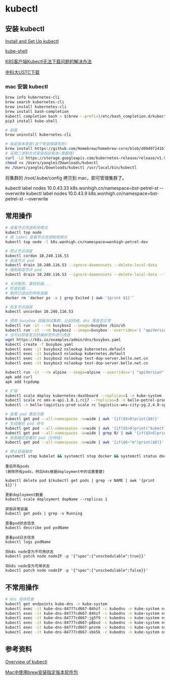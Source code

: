 # kubectl

## 安装 kubectl

[Install and Set Up kubectl](https://kubernetes.io/docs/tasks/tools/install-kubectl/)

[kube-shell](https://github.com/cloudnativelabs/kube-shell)

[K8S客户端Kubectl无法下载问题的解决办法](https://blog.csdn.net/csdn_duomaomao/article/details/78568551)

[中科大USTC下载](https://mirrors.ustc.edu.cn/kubernetes/apt/pool/)

### mac 安装 kubectl

```sh
brew info kubernetes-cli
brew search kubernetes-cli
brew install kubernetes-cli
brew install bash-completion
kubectl completion bash > $(brew --prefix)/etc/bash_completion.d/kubectl
pip3 install kube-shell

# 卸载
brew uninstall kubernetes-cli

# 指定版本安装(这个安装报错失败)
brew install https://github.com/Homebrew/homebrew-core/blob/d09d97241b17a5e02a25fc51fc56e2a5de74501c/Formula/kubernetes-cli.rb
# 采用二进制方式安装指定版本(需翻墙)
curl -LO https://storage.googleapis.com/kubernetes-release/release/v1.9.6/bin/darwin/amd64/kubectl
chmod +x /Users/yanglei/Downloads/kubectl
mv /Users/yanglei/Downloads/kubectl /usr/local/bin/kubectl
```

将集群的 /root/.kube/config 拷贝到 mac，即可管理集群了。

kubectl label nodes 10.0.43.33 k8s.wonhigh.cn/namespace=bst-petrel-st --overwrite
kubectl label nodes 10.0.43.9  k8s.wonhigh.cn/namespace=bst-petrel-st --overwrite

## 常用操作

```sh
# 查看节点资源耗用情况
kubectl top node
# 按 label 查看节点资源耗用情况
kubectl top node -l k8s.wonhigh.cn/namespace=wonhigh-petrel-dev

# 禁止节点调度
kubectl cordon 10.240.116.53
# 驱逐节点 pod
kubectl drain 10.240.116.53 --ignore-daemonsets --delete-local-data
# 强制驱逐节点 pod
kubectl drain 10.240.116.53 --ignore-daemonsets --delete-local-data --force

# 关闭服务、重启机器...
# 检查机器...
# 删除已退出的所有容器
docker rm `docker ps -a | grep Exited | awk '{print $1}'` 

# 恢复节点调度
kubectl uncordon 10.240.116.53

# 使用 busybox 容器测试集群，比如网络、dns 等是否正常
kubectl run -it --rm busybox2 --image=busybox /bin/sh
kubectl run -it --rm busybox2 --image=busybox --overrides='{ "apiVersion": "apps/v1", "kind": "Deployment", "spec": { "template": { "spec": { "nodeSelector": { "kubernetes.io/hostname": "10.0.42.176" } } } } }' /bin/sh
# 也可以获取官方的编排文件进行改造
wget https://k8s.io/examples/admin/dns/busybox.yaml
kubectl create -f busybox.yaml
kubectl exec -it busybox2 nslookup kubernetes.default
kubectl exec -it busybox3 nslookup kubernetes.default
kubectl exec -it busybox2 nslookup test-dop-server.belle.net.cn
kubectl exec -it busybox3 nslookup test-dop-server.belle.net.cn

kubectl run -it --rm alpine --image=alpine --overrides='{ "apiVersion": "apps/v1", "kind": "Deployment", "spec": { "template": { "spec": { "nodeSelector": { "kubernetes.io/hostname": "10.0.42.176" } } } } }' /bin/sh
apk add curl
apk add tcpdump

# 扩容
kubectl scale deploy kubernetes-dashboard --replicas=1 -n kube-system
kubectl scale rc oms-e-api.1.0.1.rc17 --replicas=3 -n belle-petrel-prod
kubectl -n belle-logistics-prod scale rc logistics-wms-city-yg.2.4.0-sp1.rc1 --replicas=5

# 查看 pod 重启次数
kubectl get pod --all-namespaces -o=wide | awk '{if($5>0)print($0)}'
# 生成重启 pod 命令
kubectl get pod --all-namespaces -o=wide | awk '{if($5>0)print("kubectl -n "$1" delete pod "$2)}'
kubectl get pod --all-namespaces -o=wide | grep 0/ | awk '{if($5>6)print("kubectl -n "$1" delete pod "$2)}'
# 获取最近部署的 pod（分钟级）
kubectl get pod --all-namespaces -o=wide | awk '{if($6~"m")print($0)}'

# 停止容器服务
systemctl stop kubelet && systemctl stop docker && systemctl status docker
```

```
重启所有pods
(删除所有pods，然后k8s根据deployment中的设置重建)

kubectl delete pod $(kubectl get pods | grep -v NAME | awk '{print $1}')

更新deployment数量
kubectl scale deployment depName --replicas 1

获取异常容器
kubectl get pods | grep -v Running

查看pod状态信息
kubectl describe pod podName

查看pod日志信息
kubectl logs podName

将k8s node变为不可用状态
kubectl patch node nodeIP -p '{"spec":{"unschedulable":true}}'

将k8s node变为可用状态
kubectl patch node nodeIP -p '{"spec":{"unschedulable":false}}'

```

## 不常用操作

```sh
# dns 组件检查
kubectl get endpoints kube-dns -n kube-system 
kubectl exec -it kube-dns-84777cd667-84hzf -c kubedns -n kube-system nslookup kubernetes.default 127.0.0.1
kubectl exec -it kube-dns-84777cd667-84hzf -c kubedns -n kube-system nslookup test-dop-server.belle.net.cn 127.0.0.1
kubectl exec -it kube-dns-84777cd667-jg5f9 -c kubedns -n kube-system nslookup test-dop-server.belle.net.cn 127.0.0.1
kubectl exec -it kube-dns-84777cd667-p8bvd -c kubedns -n kube-system nslookup test-dop-server.belle.net.cn 127.0.0.1
kubectl exec -it kube-dns-84777cd667-pnsnm -c kubedns -n kube-system nslookup test-dop-server.belle.net.cn 127.0.0.1
kubectl exec -it kube-dns-84777cd667-sbk5k -c kubedns -n kube-system nslookup test-dop-server.belle.net.cn 127.0.0.1
```

## 参考资料

[Overview of kubectl](https://kubernetes.io/docs/reference/kubectl/overview/)

[Mac中使用brew安装指定版本软件包](https://segmentfault.com/a/1190000015346120?utm_source=tag-newest)

